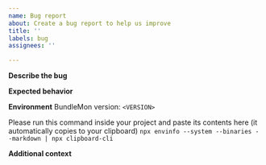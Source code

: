 ```yaml
---
name: Bug report
about: Create a bug report to help us improve
title: ''
labels: bug
assignees: ''

---
```


**Describe the bug**


**Expected behavior**


**Environment**
BundleMon version: `<VERSION>`

Please run this command inside your project and paste its contents here (it automatically copies to your clipboard)
`npx envinfo --system --binaries --markdown | npx clipboard-cli`


**Additional context**
